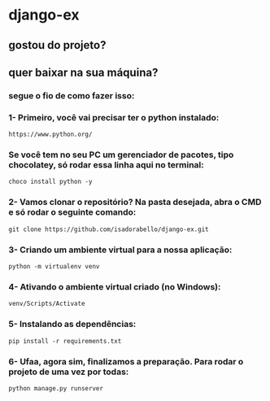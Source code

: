# django-ex

## gostou do projeto? 
## quer baixar na sua máquina?

### segue o fio de como fazer isso:

### 1- Primeiro, você vai precisar ter o python instalado:
```
https://www.python.org/
``` 
### Se você tem no seu PC um gerenciador de pacotes, tipo chocolatey, só rodar essa linha aqui no terminal:
```
choco install python -y
``` 

### 2- Vamos clonar o repositório? Na pasta desejada, abra o CMD e só rodar o seguinte comando:
```
git clone https://github.com/isadorabello/django-ex.git
``` 

### 3- Criando um ambiente virtual para a nossa aplicação:
```
python -m virtualenv venv
``` 

### 4- Ativando o ambiente virtual criado (no Windows):
```
venv/Scripts/Activate
``` 

### 5- Instalando as dependências:
```
pip install -r requirements.txt
``` 

### 6- Ufaa, agora sim, finalizamos a preparação. Para rodar o projeto de uma vez por todas:
```
python manage.py runserver
``` 


